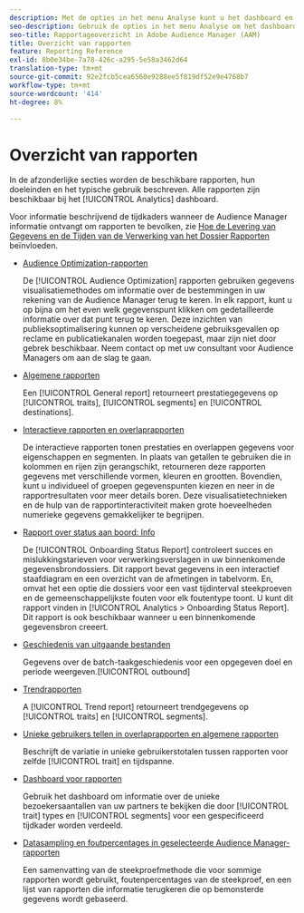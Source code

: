```yaml
---
description: Met de opties in het menu Analyse kunt u het dashboard en de verschillende rapporten weergeven.
seo-description: Gebruik de opties in het menu Analyse om het dashboard en de verschillende rapporten in Adobe Audience Manager (AAM) weer te geven.
seo-title: Rapportageoverzicht in Adobe Audience Manager (AAM)
title: Overzicht van rapporten
feature: Reporting Reference
exl-id: 8b0e34be-7a78-426c-a295-5e58a3462d64
translation-type: tm+mt
source-git-commit: 92e2fcb5cea6560e9288ee5f819df52e9e4768b7
workflow-type: tm+mt
source-wordcount: '414'
ht-degree: 8%

---
```


# Overzicht van rapporten

In de afzonderlijke secties worden de beschikbare rapporten, hun doeleinden en het typische gebruik beschreven. Alle rapporten zijn beschikbaar bij het [!UICONTROL Analytics] dashboard.

Voor informatie beschrijvend de tijdkaders wanneer de Audience Manager informatie ontvangt om rapporten te bevolken, zie [Hoe de Levering van Gegevens en de Tijden van de Verwerking van het Dossier Rapporten](/help/using/reference/reporting-file-transfer-timeframe.md) beïnvloeden.

* [Audience Optimization-rapporten](/help/using/reporting/audience-optimization-reports/audience-optimization-reports.md)

   De [!UICONTROL Audience Optimization] rapporten gebruiken gegevens visualisatiemethodes om informatie over de bestemmingen in uw rekening van de Audience Manager terug te keren. In elk rapport, kunt u op bijna om het even welk gegevenspunt klikken om gedetailleerde informatie over dat punt terug te keren. Deze inzichten van publieksoptimalisering kunnen op verscheidene gebruiksgevallen op reclame en publicatiekanalen worden toegepast, maar zijn niet door gebrek beschikbaar. Neem contact op met uw consultant voor Audience Managers om aan de slag te gaan.

* [Algemene rapporten](/help/using/reporting/general-reports.md)

   Een [!UICONTROL General report] retourneert prestatiegegevens op [!UICONTROL traits], [!UICONTROL segments] en [!UICONTROL destinations].

* [Interactieve rapporten en overlaprapporten](/help/using/reporting/dynamic-reports/dynamic-reports.md)

   De interactieve rapporten tonen prestaties en overlappen gegevens voor eigenschappen en segmenten. In plaats van getallen te gebruiken die in kolommen en rijen zijn gerangschikt, retourneren deze rapporten gegevens met verschillende vormen, kleuren en grootten. Bovendien, kunt u individueel of groepen gegevenspunten kiezen en neer in de rapportresultaten voor meer details boren. Deze visualisatietechnieken en de hulp van de rapportinteractiviteit maken grote hoeveelheden numerieke gegevens gemakkelijker te begrijpen.

* [Rapport over status aan boord: Info](/help/using/reporting/onboarding-status-report.md)

   De [!UICONTROL Onboarding Status Report] controleert succes en mislukkingstarieven voor verwerkingsverslagen in uw binnenkomende gegevensbrondossiers. Dit rapport bevat gegevens in een interactief staafdiagram en een overzicht van de afmetingen in tabelvorm. En, omvat het een optie die dossiers voor een vast tijdinterval steekproeven en de gemeenschappelijkste fouten voor elk foutentype toont. U kunt dit rapport vinden in [!UICONTROL Analytics > Onboarding Status Report]. Dit rapport is ook beschikbaar wanneer u een binnenkomende gegevensbron creeert.

* [Geschiedenis van uitgaande bestanden](/help/using/reporting/outbound-history-report.md)

   Gegevens over de batch-taakgeschiedenis voor een opgegeven doel en periode weergeven.[!UICONTROL outbound]

* [Trendrapporten](/help/using/reporting/trend-reports.md)

   A [!UICONTROL Trend report] retourneert trendgegevens op [!UICONTROL traits] en [!UICONTROL segments].

* [Unieke gebruikers tellen in overlaprapporten en algemene rapporten](/help/using/reporting/unique-user-counts.md)

   Beschrijft de variatie in unieke gebruikerstotalen tussen rapporten voor zelfde [!UICONTROL trait] en tijdspanne.

* [Dashboard voor rapporten](/help/using/reporting/trend-reports.md)

   Gebruik het dashboard om informatie over de unieke bezoekersaantallen van uw partners te bekijken die door [!UICONTROL trait] types en [!UICONTROL segments] voor een gespecificeerd tijdkader worden verdeeld.

* [Datasampling en foutpercentages in geselecteerde Audience Manager-rapporten](/help/using/reporting/report-sampling.md)

   Een samenvatting van de steekproefmethode die voor sommige rapporten wordt gebruikt, foutenpercentages van de steekproef, en een lijst van rapporten die informatie terugkeren die op bemonsterde gegevens wordt gebaseerd.
